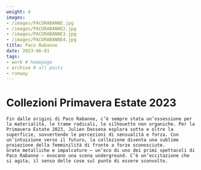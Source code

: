 ```yaml
---
weight: 4
images:
- /images/PACORABANNE.jpg
- /images/PACORABANNE2.jpg
- /images/PACORABANNE3.jpg
- /images/PACORABANNE4.jpg
title: Paco Rabanne
date: 2023-06-01
tags:
- work # homepage
- archive # all posts
- runway
---
```

# Collezioni Primavera Estate 2023 
    
    Fin dalle origini di Paco Rabanne, c’è sempre stata un’ossessione per la materialità, le trame radicali, le silhouette non organiche. Per la Primavera Estate 2023, Julien Dossena esplora sotto e oltre la superficie, sovvertendo le percezioni di sensualità e forza. Con un’intuizione verso il futuro, la collezione diventa una sublime proiezione della femminilità di fronte a forze sconosciute.
    Grate metalliche e impalcature – un’eco di uno dei primi spettacoli di Paco Rabanne – evocano una scena underground. C’è un’eccitazione che si agita, il senso delle cose sul punto di essere sconvolto.

